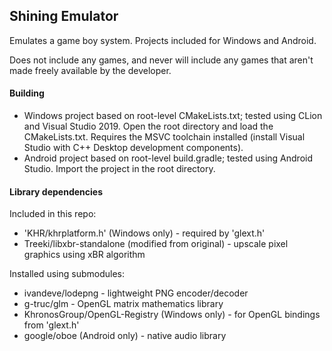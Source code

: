 
## Shining Emulator

Emulates a game boy system. Projects included for Windows and Android.

Does not include any games, and never will include any games that aren't made freely available by the developer.

#### Building

- Windows project based on root-level CMakeLists.txt; tested using CLion and Visual Studio 2019. Open the root directory and
  load the CMakeLists.txt. Requires the MSVC toolchain installed (install Visual Studio with C++ Desktop development components).
- Android project based on root-level build.gradle; tested using Android Studio. Import the project in the root directory.

#### Library dependencies

Included in this repo:

- 'KHR/khrplatform.h' (Windows only) - required by 'glext.h'
- Treeki/libxbr-standalone (modified from original) - upscale pixel graphics using xBR algorithm

Installed using submodules:

- ivandeve/lodepng - lightweight PNG encoder/decoder
- g-truc/glm - OpenGL matrix mathematics library
- KhronosGroup/OpenGL-Registry (Windows only) - for OpenGL bindings from 'glext.h'
- google/oboe (Android only) - native audio library
